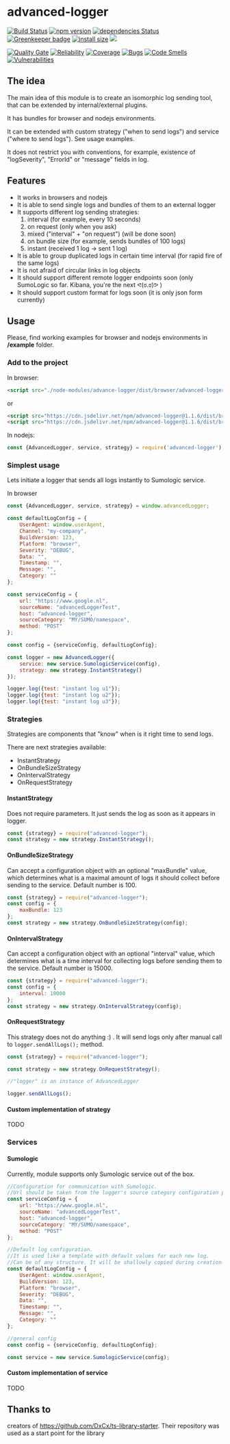 # advanced-logger

[![Build Status](https://travis-ci.org/AlexeyPopovUA/advanced-logger.svg?branch=master)](https://travis-ci.org/AlexeyPopovUA/advanced-logger)
[![npm version](https://badge.fury.io/js/advanced-logger.svg)](https://badge.fury.io/js/advanced-logger)
[![dependencies Status](https://david-dm.org/AlexeyPopovUA/advanced-logger/status.svg)](https://david-dm.org/AlexeyPopovUA/advanced-logger)
[![Greenkeeper badge](https://badges.greenkeeper.io/AlexeyPopovUA/advanced-logger.svg)](https://greenkeeper.io/)
[![install size](https://packagephobia.now.sh/badge?p=advanced-logger)](https://packagephobia.now.sh/result?p=advanced-logger)
[![](https://data.jsdelivr.com/v1/package/npm/advanced-logger/badge)](https://www.jsdelivr.com/package/npm/advanced-logger)

[![Quality Gate](https://sonarcloud.io/api/project_badges/measure?project=advanced-logger&metric=alert_status)](https://sonarcloud.io/dashboard/index/advanced-logger)
[![Reliability](https://sonarcloud.io/api/project_badges/measure?project=advanced-logger&metric=reliability_rating)](https://sonarcloud.io/dashboard/index/advanced-logger)
[![Coverage](https://sonarcloud.io/api/project_badges/measure?project=advanced-logger&metric=coverage)](https://sonarcloud.io/dashboard/index/advanced-logger)
[![Bugs](https://sonarcloud.io/api/project_badges/measure?project=advanced-logger&metric=bugs)](https://sonarcloud.io/dashboard/index/advanced-logger)
[![Code Smells](https://sonarcloud.io/api/project_badges/measure?project=advanced-logger&metric=code_smells)](https://sonarcloud.io/dashboard/index/advanced-logger)
[![Vulnerabilities](https://sonarcloud.io/api/project_badges/measure?project=advanced-logger&metric=vulnerabilities)](https://sonarcloud.io/dashboard/index/advanced-logger)

## The idea

The main idea of this module is to create an isomorphic log sending tool, that can be extended by internal/external plugins.

It has bundles for browser and nodejs environments.

It can be extended with custom strategy ("when to send logs") and service ("where to send logs"). See usage examples.

It does not restrict you with conventions, for example, existence of "logSeverity", "ErrorId" or "message" fields in log.

## Features

* It works in browsers and nodejs
* It is able to send single logs and bundles of them to an external logger
* It supports different log sending strategies:
  1.  interval (for example, every 10 seconds)
  2.  on request (only when you ask)
  3.  mixed ("interval" + "on request") (will be done soon)
  4.  on bundle size (for example, sends bundles of 100 logs)
  5.  instant (received 1 log -> sent 1 log)
* It is able to group duplicated logs in certain time interval (for rapid fire of the same logs)
* It is not afraid of circular links in log objects
* It should support different remote logger endpoints soon (only SumoLogic so far. Kibana, you're the next ᕙ(ಠ.ಠ)ᕗ )
* It should support custom format for logs soon (it is only json form currently)

## Usage

Please, find working examples for browser and nodejs environments in **/example** folder.

### Add to the project

In browser:

```html
<script src="./node-modules/advance-logger/dist/browser/advanced-logger.browser.min.js"></script>
```

or

```html
<script src="https://cdn.jsdelivr.net/npm/advanced-logger@1.1.6/dist/browser/advanced-logger.browser.min.js"></script>
<script src="https://cdn.jsdelivr.net/npm/advanced-logger@1.1.6/dist/browser-debug/advanced-logger.browser.js"></script>
```

In nodejs:

```javascript
const {AdvancedLogger, service, strategy} = require('advanced-logger');
```

### Simplest usage

Lets initiate a logger that sends all logs instantly to Sumologic service.

In browser

```javascript
const {AdvancedLogger, service, strategy} = window.advancedLogger;

const defaultLogConfig = {
    UserAgent: window.userAgent,
    Channel: "my-company",
    BuildVersion: 123,
    Platform: "browser",
    Severity: "DEBUG",
    Data: "",
    Timestamp: "",
    Message: "",
    Category: ""
};

const serviceConfig = {
    url: "https://www.google.nl",
    sourceName: "advancedLoggerTest",
    host: "advanced-logger",
    sourceCategory: "MY/SUMO/namespace",
    method: "POST"
};

const config = {serviceConfig, defaultLogConfig};

const logger = new AdvancedLogger({
    service: new service.SumologicService(config),
    strategy: new strategy.InstantStrategy()
});

logger.log({test: "instant log u1"});
logger.log({test: "instant log u2"});
logger.log({test: "instant log u3"});
```

### Strategies

Strategies are components that "know" when is it right time to send logs.

There are next strategies available:

* InstantStrategy
* OnBundleSizeStrategy
* OnIntervalStrategy
* OnRequestStrategy

#### InstantStrategy

Does not require parameters. It just sends the log as soon as it appears in logger.

```javascript
const {strategy} = require("advanced-logger");
const strategy = new strategy.InstantStrategy();
```

#### OnBundleSizeStrategy

Can accept a configuration object with an optional "maxBundle" value, which determines what is a maximal amount of logs it should collect before sending to the service. Default number is 100.

```javascript
const {strategy} = require("advanced-logger");
const config = {
    maxBundle: 123
};
const strategy = new strategy.OnBundleSizeStrategy(config);
```

#### OnIntervalStrategy

Can accept a configuration object with an optional "interval" value, which determines what is a time interval for collecting logs before sending them to the service. Default number is 15000.

```javascript
const {strategy} = require("advanced-logger");
const config = {
    interval: 10000
};
const strategy = new strategy.OnIntervalStrategy(config);
```

#### OnRequestStrategy

This strategy does not do anything :) . It will send logs only after manual call to ```logger.sendAllLogs();``` method.

```javascript
const {strategy} = require("advanced-logger");

const strategy = new strategy.OnRequestStrategy();

//"logger" is an instance of AdvancedLogger

logger.sendAllLogs();
```

#### Custom implementation of strategy

TODO

### Services

#### Sumologic

Currently, module supports only Sumologic service out of the box.

```javascript
//Configuration for communication with Sumologic.
//Url should be taken from the logger's source category configuration page.
const serviceConfig = {
    url: "https://www.google.nl",
    sourceName: "advancedLoggerTest",
    host: "advanced-logger",
    sourceCategory: "MY/SUMO/namespace",
    method: "POST"
};

//Default log configuration.
//It is used like a template with default values for each new log.
//Can be of any structure. It will be shallowly copied during creation of a new log record.
const defaultLogConfig = {
    UserAgent: window.userAgent,
    BuildVersion: 123,
    Platform: "browser",
    Severity: "DEBUG",
    Data: "",
    Timestamp: "",
    Message: "",
    Category: ""
};

//general config
const config = {serviceConfig, defaultLogConfig};

const service = new service.SumologicService(config);
```

#### Custom implementation of service

TODO

## Thanks to

creators of https://github.com/DxCx/ts-library-starter. Their repository was used as a start point for the library